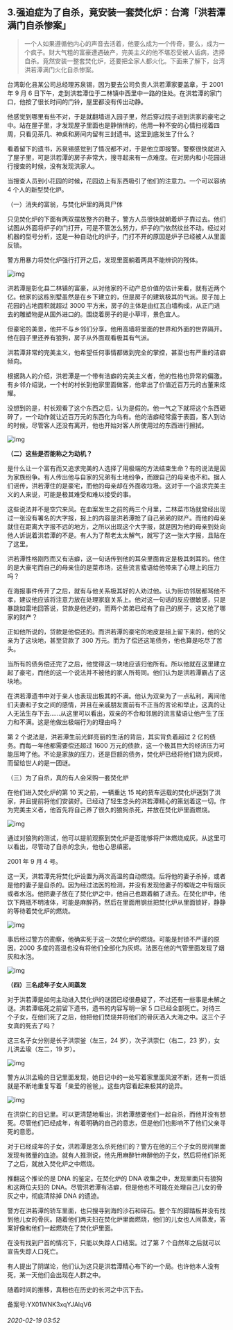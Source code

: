 ## 3.强迫症为了自杀，竟安装一套焚化炉：台湾「洪若潭满门自杀惨案」

> 一个人如果遵循他内心的声音去活着，他要么成为一个传奇，要么，成为一个疯子。财大气粗的富豪遭遇破产，完美主义的他不堪忍受被人诟病，选择自杀。竟然安装一整套焚化炉，还要把全家人都火化。下面来了解下，台湾洪若潭满门火化自杀惨案。


台湾彰化县某公司总经理苏泉锡，因为要去公司负责人洪若潭家要盖章，于 2001 年 9 月 6 日下午，走到洪若潭位于二林镇中西里中一路的住处。在洪若潭的家门口，他按了很长时间的门铃，屋里都没有传出动静。


他感觉到哪里有些不对，于是就翻墙进入园子里，然后穿过院子进到洪家的豪宅之中。站在屋子里，才发现屋子里面也是静悄悄的，他用一种不安的心情扫视着四周，只看见茶几、神桌和房间内留有三封遗书。这里到底发生了什么？


看着留下的遗书，苏泉锡感觉到了情况都不对，于是他立即报警。警察很快就进入了屋子里，可是洪若潭的房子非常大，搜寻起来有一点难度。在对房内和小花园进行搜查的时候，没有发现洪家人。


当搜查人员到小花园的时候，花园边上有东西吸引了他们的注意力。一个可以容纳 4 个人的新型焚化炉。


（一）消失的富翁，与焚化炉里的两具尸体


只见焚化炉的下面有两双摆放整齐的鞋子，警方人员很快就朝着炉子靠过去。他们试图从外面将炉子的门打开，可是不管怎么努力，炉子的门依然纹丝不动。经过对机器的型号分析，这是一种自动化的炉子，门打不开的原因是炉子已经被人从里面反锁。


警方用暴力将焚化炉强行打开之后，发现里面躺着两具不能辨识的残体。


![img](https://pic4.zhimg.com/v2-b434a9b8819c73f6cfe0608f8eb3516d.webp)

洪若潭是彰化县二林镇的富豪，从对他家的不动产总价值的估计来看，就有近两个亿。他家的这栋别墅虽然是在乡下建立的，但是房子的建筑极其的气派。房子加上花园的占地面积就超过 3000 平方米，房子的主体是由红瓦白墙构成，从正门进去的雕塑物是从国外进口的。围绕着房子的是小草坪，景色宜人。


但豪宅的美景，他并不与乡邻们分享，他用高墙将里面的世界和外面的世界隔开。他在园子里还养有狼狗，房子从外面观看极其有气派。


洪若潭非常的完美主义，他希望任何事情都做到完全的掌控，甚至也有严重的洁癖倾向。


根据熟人的介绍，洪若潭是一个带有洁癖的完美主义者，他的性格也异常的偏激。有乡邻介绍说，一个村的村长到他家里面做客，他拿出了价值近百万元的古董来炫耀。


没想到的是，村长观看了这个东西之后，认为是假的。他一气之下就将这个东西砸碎了，一个动作就让近百万元的东西化为乌有。他的洁癖经常露于表面，客人到访的时候，尽管客人还没有离开，他也开始对客人所使用过的东西进行擦拭。


![img](https://pic4.zhimg.com/v2-ce481c38e03e0533b1948fd421abadd1.webp)

**（二）这些是否能称之为动机？**


是什么让一个富有而又追求完美的人选择了用极端的方法结束生命？有的说法是因为家族纷争。有人传出他与自家的兄弟有土地纷争，而跟自己的母亲也不和。据人们谣传，洪若潭住的是豪宅，而他的母亲却在外面收垃圾。这对于一个追求完美主义的人来说，可能是极其难受和难以接受的事。


这些说法并不是空穴来风。在血案发生之前的两三个月里，二林菜市场就曾经出现过一张没有署名的大字报，报上的内容是洪若潭抢了自己弟弟的财产。而他的母亲就住在距离大字报不远的地方，之所以出现这个大字报，就是因为他的母亲到处向他人诉说着洪若潭的不是。有人为了帮老太太解气，就写了这一张大字报，且贴在了这里。


洪若潭性格刚烈而又有洁癖，这一句话传到他的耳朵里面肯定是极其刺耳的。他住的是大豪宅而自己的母亲住的是菜市场，这些流言蜚语给他带来了心理上的压力吗？


在海报事件传开了之后，就有与他关系极其好的人劝过他。认为街坊邻居都骂他不孝，建议他应该将注意力放在处理家庭关系上。他对这一句话的反应很敏感，只是暴跳如雷地回答说，贷款是他还的，而两个弟弟已经有了自己的房子，这又抢了哪家的财产？


正如他所说的，贷款是他偿还的。而洪若潭的豪宅的地皮是祖上留下来的，他的父亲为了这块地，甚至贷款了 300 万元。而为了偿还这笔债务，他也算是吃尽了苦头。


当所有的债务偿还完了之后，他觉得这一块地应该归他所有。所以他就在这里建立起了豪宅，而他的这一个说法并不被他的家人所苟同。他们认为是洪若潭霸占了这块地。


在洪若潭遗书中对于亲人也表现出极其的不满。他认为双亲为了一点私利，离间他们夫妻和子女之间的感情，并且在亲戚朋友面前有不正当的言论和举止，这真的让人无法生存下去......从这里可以看出，双亲的不合和邻居的流言蜚语让他产生了压力和不满。这是他做出极端行为的理由吗？


第 2 个说法是，洪若潭生前光鲜亮丽的生活的背后，其实背负着超过 2 亿的债务。而每一年他都需要偿还超过 1600 万元的债款，这一个极其巨大的经济压力可能压垮了他。不论是家族的压力，还是巨额的债务，焚化炉已经将他们烧为灰烬，而留给世人的是一团谜。


（三）为了自杀，真的有人会采购一套焚化炉


在他们进入焚化炉的第 10 天之前，一辆重达 15 吨的货车运载的焚化炉送到了洪家，并且提前将他们安装好。已经动了轻生念头的洪若潭精心的策划着这一切。作为完美主义者，他首先将自己养了很久的狼狗杀死，并放在焚化炉里面燃烧。


![img](https://pic2.zhimg.com/v2-da53336b598ae36e5910346554000210.webp)

通过对狼狗的测试，他可以提前观察到焚化炉是否能够将尸体燃烧成灰。从这里可以看出，尽管动了自杀的念头，他也心思缜密。


2001 年 9 月 4 号。


这一天，洪若潭先将焚化炉设置为两次高温的自动燃烧。后将他的妻子杀掉，或者是他的妻子是自杀的。因为经过法医的检测，并没有发现他妻子的喉咙之中有烟灰或者水泡。他把妻子放在了焚化炉之中，他自己也跟着躺了进去。在焚化炉中，他饮下两瓶不明液体，可能是麻醉药，然后在里面用钢丝把焚化炉从里面锁好，静静的等待着焚化炉的燃烧。


![img](https://pic1.zhimg.com/v2-63c4eb53e9dea2899125cf3fccb79df4.webp)

事后经过警方的勘察，他确实死于这一次焚化炉的燃烧。可能是封锁不严谨的原因，2000 多度的高温也没有将他们全部化为灰烬。法医在他的气管里面发现了烟灰和水泡。


![img](https://pic4.zhimg.com/v2-7b1f8d39e381f1f24e33f56e90eb640a.webp)

**（四）三名成年子女人间蒸发**


对于洪若潭是如何主动进入焚化炉的谜团已经很悬疑了，不过还有一些事是未解之谜。洪若潭临死之前留下遗书，遗书的内容写明一家 5 口已经全部死亡。对待三个子女，在他们死了之后，他把他们焚烧并将他们的骨灰洒入大海之中。这三个子女真的死去了吗？


这三名子女分别是长子洪崇釜（左三，24 岁），次子洪崇仁（右二，23 岁），女儿洪孟瑜（左二，19 岁）。


![img](https://pic2.zhimg.com/v2-57443eecd00817054bba776c046cd9fa.webp)

警方从洪孟瑜的日记里面发现，她日记中的一处写着家里面风波不断，还有一页纸就是不断地重复写着「亲爱的爸爸」。这些内容看起来极其的诡异。


![img](https://pic4.zhimg.com/v2-97223a457c04069850a9978c1e6c11bd.webp)

在洪崇仁的日记里。可以更清楚地看出，洪若潭想要他们一起自杀，而他并没有想死。尽管他们已经成年，有着明确的自己的意志，但是他们也影响不了他们父亲寻死的意愿。


对于已经成年的子女，洪若潭是怎么杀死他们的？警方在他的三个子女的房间里面发现有微量的血迹。就有人推测说，他先用麻醉针麻醉他的子女，然后将他们杀死了之后，就放入焚化炉之中燃烧。


推翻这个推论的是 DNA 的鉴定。在焚化炉的 DNA 收集之中，发现里面只有狼狗和这两位夫妇的 DNA。尽管洪若潭有洁癖，但是他也不可能在处理自己儿女的骨灰之中，彻底清除掉 DNA 的遗迹。


警方在洪若潭的轿车里面，也只搜寻到海的沙石和碎石。整个车的脚踏板并没有找到他儿女的骨灰。随着他们两夫妇在焚化炉里面燃烧，他们的儿女也人间蒸发，答案好像和他们一起燃烧在了焚化炉里面。


在没有找到尸首的情况下，只能以失踪人口结案。过了第 7 个自然年之后就可以宣告失踪人口死亡。


有人提出了阴谋论，他们认为这只是洪若潭精心布下的一个局。也许他本人没有死，某一天他们会出现在人群之中。


随着时间的推移，真相也在历史的长河之中沉下去。


备案号:YX01WNK3xqYJAlqV6


###### 2020-02-19 03:52
